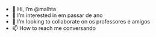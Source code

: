 - 👋 Hi, I’m @malhta
- 👀 I’m interested in em passar de ano
- 💞️ I’m looking to collaborate on os professores e amigos 
- 📫 How to reach me conversando

<!---
malhta/malhta is a ✨ special ✨ repository because its `README.md` (this file) appears on your GitHub profile.
You can click the Preview link to take a look at your changes.
--->

